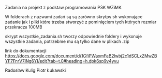 Zadania na projekt z podstaw programowania PŚK WZiMK

W folderach z nazwami zadań są są zarówno skrytpy sh wykonujące zadanie jak i pliki które trzeba stworzyć z pominięciem tych których rozmiar przekracza 100MB

skrypt wszystkie_zadania.sh tworzy odpowiednie foldery i wykonuje wszystkie zadania, potrzebme mu są tylko dane w plikach .zip

link do dokumentacji https://docs.google.com/document/d/1GfiPWaxmFaB2lwbj2c1dSCLxZMwZBYF7FnrV7iNg6YI/edit?tab=t.0#heading=h.dpk6sp9v4yvu

Radosław Kulig
Piotr Łukawski
